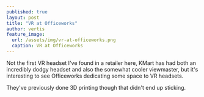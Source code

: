 ```yaml
---
published: true
layout: post
title: "VR at Officeworks"
author: vertis
feature_image:
  url: /assets/img/vr-at-officeworks.png
  caption: VR at Officeworks
---
```


Not the first VR headset I've found in a retailer here, KMart has had both an incredibly dodgy headset and also the somewhat cooler viewmaster, but it's interesting to see Officeworks dedicating some space to VR headsets.

They've previously done 3D printing though that didn't end up sticking.
